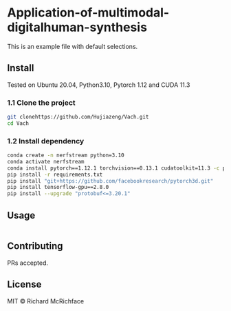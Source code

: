 # Application-of-multimodal-digitalhuman-synthesis


This is an example file with default selections.

## Install
Tested on Ubuntu 20.04, Python3.10, Pytorch 1.12 and CUDA 11.3
### 1.1 Clone the project
```bash
git clonehttps://github.com/Hujiazeng/Vach.git
cd Vach
```
### 1.2 Install dependency
```bash
conda create -n nerfstream python=3.10
conda activate nerfstream
conda install pytorch==1.12.1 torchvision==0.13.1 cudatoolkit=11.3 -c pytorch
pip install -r requirements.txt
pip install "git+https://github.com/facebookresearch/pytorch3d.git"
pip install tensorflow-gpu==2.8.0
pip install --upgrade "protobuf<=3.20.1"
```

## Usage

```
```

## Contributing

PRs accepted.

## License

MIT © Richard McRichface
